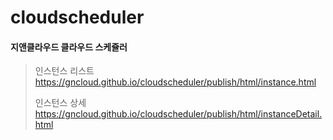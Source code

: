 # cloudscheduler
#### 지앤클라우드 클라우드 스케쥴러

> 인스턴스 리스트  
> https://gncloud.github.io/cloudscheduler/publish/html/instance.html
> 
> 인스턴스 상세  
> https://gncloud.github.io/cloudscheduler/publish/html/instanceDetail.html





